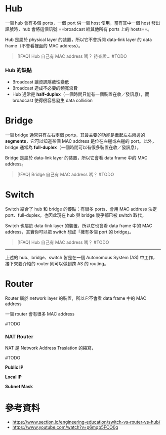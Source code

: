 # Hub

一個 hub 會有多個 ports，一個 port 供一個 host 使用，當有其中一個 host 發出訊號時，hub 會將這個訊號 ==broadcast 給其他所有 ports 上的 hosts==。

Hub 是屬於 physical layer 的裝置，所以它不會拆開 data-link layer 的 data frame（不會看裡面的 MAC address）。

>[!FAQ] Hub 自己有 MAC address 嗎？
>待查證... #TODO 

### Hub 的缺點

- Broadcast 讓資訊隱蔽性變低
- Broadcast 造成不必要的頻寬浪費
- Hub 通常是 **half-duplex**（一個時間只能有一個裝置在收／發訊息），而 broadcast 使得很容易發生 data collision

# Bridge

一個 bridge 通常只有左右兩個 ports，其最主要的功能是牽起左右兩邊的 **segments**，它可以知道某個 MAC address 是位在左邊或右邊的 port。此外，bridge 通常為 **full-duplex**（一個時間可以有很多裝置在收／發訊息）。

Bridge 是屬於 data-link layer 的裝置，所以它會看 data frame 中的 MAC address。

>[!FAQ] Bridge 自己有 MAC address 嗎？
> #TODO

# Switch

Switch 結合了 hub 和 bridge 的優點：有很多 ports、會用 MAC address 決定 port、full-duplex，也因此現在 hub 與 bridge 幾乎都已被 switch 取代。

Switch 也屬於 data-link layer 的裝置，所以它也會看 data frame 中的 MAC address，其實你可以把 switch 想成「擁有多個 port 的 bridge」。

>[!FAQ] Hub 自己有 MAC address 嗎？
> #TODO

---

上述的 hub、bridge、switch 皆是在一個 Autonomous System (AS) 中工作，接下來要介紹的 router 則可以做到跨 AS 的 routing。

# Router

Router 屬於 network layer 的裝置，所以它不會看 data frame 中的 MAC address

一個 router 會有很多 MAC address

#TODO 

### NAT Router

NAT 是 Network Address Traslation 的縮寫，

#TODO 

**Public IP**

**Local IP**

**Subnet Mask**

# 參考資料

- <https://www.section.io/engineering-education/switch-vs-router-vs-hub/>
- <https://www.youtube.com/watch?v=p6mqb5FCO0g>
